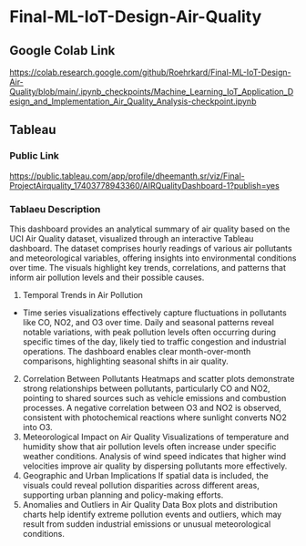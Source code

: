 # Final-ML-IoT-Design-Air-Quality

## Google Colab Link
https://colab.research.google.com/github/Roehrkard/Final-ML-IoT-Design-Air-Quality/blob/main/.ipynb_checkpoints/Machine_Learning_IoT_Application_Design_and_Implementation_Air_Quality_Analysis-checkpoint.ipynb

## Tableau
### Public Link
https://public.tableau.com/app/profile/dheemanth.sr/viz/Final-ProjectAirquality_17403778943360/AIRQualityDashboard-1?publish=yes

### Tablaeu Description
This dashboard provides an analytical summary of air quality based on the UCI Air Quality dataset, visualized through an interactive Tableau dashboard. The dataset comprises hourly readings of various air pollutants and meteorological variables, offering insights into environmental conditions over time. The visuals highlight key trends, correlations, and patterns that inform air pollution levels and their possible causes.
1. Temporal Trends in Air Pollution
- Time series visualizations effectively capture fluctuations in pollutants like CO, NO2, and O3 over time.
Daily and seasonal patterns reveal notable variations, with peak pollution levels often occurring during specific times of the day, likely tied to traffic congestion and industrial operations.
The dashboard enables clear month-over-month comparisons, highlighting seasonal shifts in air quality.
2. Correlation Between Pollutants
Heatmaps and scatter plots demonstrate strong relationships between pollutants, particularly CO and NO2, pointing to shared sources such as vehicle emissions and combustion processes.
A negative correlation between O3 and NO2 is observed, consistent with photochemical reactions where sunlight converts NO2 into O3.
3. Meteorological Impact on Air Quality
Visualizations of temperature and humidity show that air pollution levels often increase under specific weather conditions.
Analysis of wind speed indicates that higher wind velocities improve air quality by dispersing pollutants more effectively.
4. Geographic and Urban Implications
If spatial data is included, the visuals could reveal pollution disparities across different areas, supporting urban planning and policy-making efforts.
5. Anomalies and Outliers in Air Quality Data
Box plots and distribution charts help identify extreme pollution events and outliers, which may result from sudden industrial emissions or unusual meteorological conditions.
